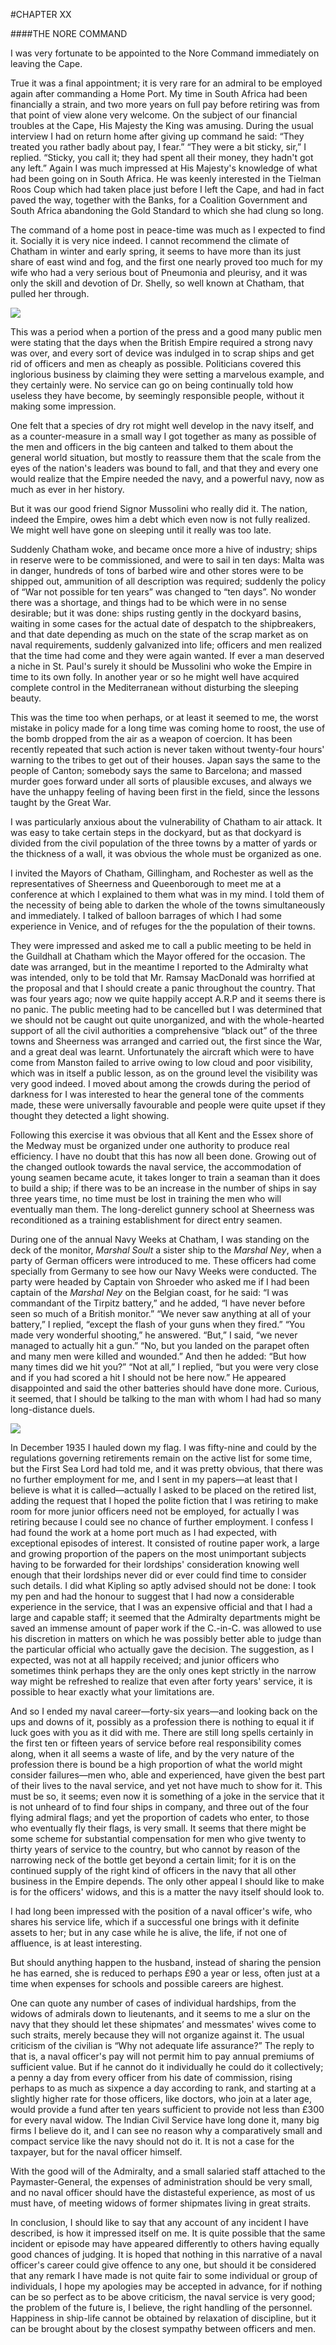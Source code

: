 #CHAPTER XX

####THE NORE COMMAND

I was very fortunate to be appointed to the Nore Command immediately on leaving the Cape.

True it was a final appointment; it is very rare for an admiral to be employed again after commanding a Home Port. My time in South Africa had been financially a strain, and two more years on full pay before retiring was from that point of view alone very welcome. On the subject of our financial troubles at the Cape, His Majesty the King was amusing. During the usual interview I had on return home after giving up command he said: “They treated you rather badly about pay, I fear.” “They were a bit sticky, sir,” I replied. “Sticky, you call it; they had spent all their money, they hadn't got any left.” Again I was much impressed at His Majesty's knowledge of what had been going on in South Africa. He was keenly interested in the Tielman Roos Coup which had taken place just before I left the Cape, and had in fact paved the way, together with the Banks, for a Coalition Government and South Africa abandoning the Gold Standard to which she had clung so long.

The command of a home post in peace-time was much as I expected to find it. Socially it is very nice indeed. I cannot recommend the climate of Chatham in winter and early spring, it seems to have more than its just share of east wind and fog, and the first one nearly proved too much for my wife who had a very serious bout of Pneumonia and pleurisy, and it was only the skill and devotion of Dr. Shelly, so well known at Chatham, that pulled her through.

![](../img/ch20_NoreCommand.jpg)

This was a period when a portion of the press and a good many public men were stating that the days when the British Empire required a strong navy was over, and every sort of device was indulged in to scrap ships and get rid of officers and men as cheaply as possible. Politicians covered this inglorious business by claiming they were setting a marvelous example, and they certainly were. No service can go on being continually told how useless they have become, by seemingly responsible people, without it making some impression.

One felt that a species of dry rot might well develop in the navy itself, and as a counter-measure in a small way I got together as many as possible of the men and officers in the big canteen and talked to them about the general world situation, but mostly to reassure them that the scale from the eyes of the nation's leaders was bound to fall, and that they and every one would realize that the Empire needed the navy, and a powerful navy, now as much as ever in her history.

But it was our good friend Signor Mussolini who really did it. The nation, indeed the Empire, owes him a debt which even now is not fully realized. We might well have gone on sleeping until it really was too late.

Suddenly Chatham woke, and became once more a hive of industry; ships in reserve were to be commissioned, and were to sail in ten days: Malta was in danger, hundreds of tons of barbed wire and other stores were to be shipped out, ammunition of all description was required; suddenly the policy of “War not possible for ten years” was changed to “ten days”. No wonder there was a shortage, and things had to be which were in no sense desirable; but it was done: ships rusting gently in the dockyard basins, waiting in some cases for the actual date of despatch to the shipbreakers, and that date depending as much on the state of the scrap market as on naval requirements, suddenly galvanized into life; officers and men realized that the time had come and they were again wanted. If ever a man deserved a niche in St. Paul's surely it should be Mussolini who woke the Empire in time to its own folly. In another year or so he might well have acquired complete control in the Mediterranean without disturbing the sleeping beauty.

This was the time too when perhaps, or at least it seemed to me, the worst mistake in policy made for a long time was coming home to roost, the use of the bomb dropped from the air as a weapon of coercion. It has been recently repeated that such action is never taken without twenty-four hours' warning to the tribes to get out of their houses. Japan says the same to the people of Canton; somebody says the same to Barcelona; and massed murder goes forward under all sorts of plausible excuses, and always we have the unhappy feeling of having been first in the field, since the lessons taught by the Great War.

I was particularly anxious about the vulnerability of Chatham to air attack. It was easy to take certain steps in the dockyard, but as that dockyard is divided from the civil population of the three towns by a matter of yards or the thickness of a wall, it was obvious the whole must be organized as one.

I invited the Mayors of Chatham, Gillingham, and Rochester as well as the representatives of Sheerness and Queenborough to meet me at a conference at which I explained to them what was in my mind. I told them of the necessity of being able to darken the whole of the towns simultaneously and immediately. I talked of balloon barrages of which I had some experience in Venice, and of refuges for the the population of their towns.

They were impressed and asked me to call a public meeting to be held in the Guildhall at Chatham which the Mayor offered for the occasion. The date was arranged, but in the meantime I reported to the Admiralty what was intended, only to be told that Mr. Ramsay MacDonald was horrified at the proposal and that I should create a panic throughout the country. That was four years ago; now we quite happily accept A.R.P and it seems there is no panic. The public meeting had to be cancelled but I was determined that we should not be caught out quite unorganized, and with the whole-hearted support of all the civil authorities a comprehensive “black out” of the three towns and Sheerness was arranged and carried out, the first since the War, and a great deal was learnt. Unfortunately the aircraft which were to have come from Manston failed to arrive owing to low cloud and poor visibility, which was in itself a public lesson, as on the ground level the visibility was very good indeed. I moved about among the crowds during the period of darkness for I was interested to hear the general tone of the comments made, these were universally favourable and people were quite upset if they thought they detected a light showing.

Following this exercise it was obvious that all Kent and the Essex shore of the Medway must be organized under one authority to produce real efficiency. I have no doubt that this has now all been done. Growing out of the changed outlook towards the naval service, the accommodation of young seamen became acute, it takes longer to train a seaman than it does to build a ship; if there was to be an increase in the number of ships in say three years time, no time must be lost in training the men who will eventually man them. The long-derelict gunnery school at Sheerness was reconditioned as a training establishment for direct entry seamen.

During one of the annual Navy Weeks at Chatham, I was standing on the deck of the monitor, *Marshal Soult* a sister ship to the *Marshal Ney*, when a party of German officers were introduced to me. These officers had come specially from Germany to see how our Navy Weeks were conducted. The party were headed by Captain von Shroeder who asked me if I had been captain of the *Marshal Ney* on the Belgian coast, for he said: “I was commandant of the Tirpitz battery,” and he added, “I have never before seen so much of a British monitor.” “We never saw anything at all of your battery,” I replied, “except the flash of your guns when they fired.” “You made very wonderful shooting,” he answered. “But,” I said, “we never managed to actually hit a gun.” “No, but you landed on the parapet often and many men were killed and wounded.” And then he added: “But how many times did we hit you?” “Not at all,” I replied, “but you were very close and if you had scored a hit I should not be here now.” He appeared disappointed and said the other batteries should have done more. Curious, it seemed, that I should be talking to the man with whom I had had so many long-distance duels.

![](../img/ch20_AdmiraltyHouse.jpg)

In December 1935 I hauled down my flag. I was fifty-nine and could by the regulations governing retirements remain on the active list for some time, but the First Sea Lord had told me, and it was pretty obvious, that there was no further employment for me, and I sent in my papers—at least that I believe is what it is called—actually I asked to be placed on the retired list, adding the request that I hoped the polite fiction that I was retiring to make room for more junior officers need not be employed, for actually I was retiring because I could see no chance of further employment. I confess I had found the work at a home port much as I had expected, with exceptional episodes of interest. It consisted of routine paper work, a large and growing proportion of the papers on the most unimportant subjects having to be forwarded for their lordships' consideration knowing well enough that their lordships never did or ever could find time to consider such details. I did what Kipling so aptly advised should not be done: I took my pen and had the honour to suggest that I had now a considerable experience in the service, that I was an expensive official and that I had a large and capable staff; it seemed that the Admiralty departments might be saved an immense amount of paper work if the C.-in-C. was allowed to use his discretion in matters on which he was possibly better able to judge than the particular official who actually gave the decision. The suggestion, as I expected, was not at all happily received; and junior officers who sometimes think perhaps they are the only ones kept strictly in the narrow way might be refreshed to realize that even after forty years' service, it is possible to hear exactly what your limitations are.

And so I ended my naval career—forty-six years—and looking back on the ups and downs of it, possibly as a profession there is nothing to equal it if luck goes with you as it did with me. There are still long spells certainly in the first ten or fifteen years of service before real responsibility comes along, when it all seems a waste of life, and by the very nature of the profession there is bound be a high proportion of what the world might consider failures—men who, able and experienced, have given the best part of their lives to the naval service, and yet not have much to show for it. This must be so, it seems; even now it is something of a joke in the service that it is not unheard of to find four ships in company, and three out of the four flying admiral flags; and yet the proportion of cadets who enter, to those who eventually fly their flags, is very small. It seems that there might be some scheme for substantial compensation for men who give twenty to thirty years of service to the country, but who cannot by reason of the narrowing neck of the bottle get beyond a certain limit; for it is on the continued supply of the right kind of officers in the navy that all other business in the Empire depends. The only other appeal I should like to make is for the officers' widows, and this is a matter the navy itself should look to.

I had long been impressed with the position of a naval officer's wife, who shares his service life, which if a successful one brings with it definite assets to her; but in any case while he is alive, the life, if not one of affluence, is at least interesting.

But should anything happen to the husband, instead of sharing the pension he has earned, she is reduced to perhaps £90 a year or less, often just at a time when expenses for schools and possible careers are highest.

One can quote any number of cases of individual hardships, from the widows of admirals down to lieutenants, and it seems to me a slur on the navy that they should let these shipmates’ and messmates' wives come to such straits, merely because they will not organize against it. The usual criticism of the civilian is “Why not adequate life assurance?” The reply to that is, a naval officer's pay will not permit him to pay annual premiums of sufficient value. But if he cannot do it individually he could do it collectively; a penny a day from every officer from his date of commission, rising perhaps to as much as sixpence a day according to rank, and starting at a slightly higher rate for those officers, like doctors, who
join at a later age, would provide a fund after ten years sufficient to provide not less than £300 for every naval widow. The Indian Civil Service have long done it, many big firms I believe do it, and I can see no reason why a comparatively small and compact service like the navy should not do it. It is not a case for the taxpayer, but for the naval officer himself.

With the good will of the Admiralty, and a small salaried staff attached to the Paymaster-General, the expenses of administration should be very small, and no naval officer should have the distasteful experience, as most of us must have, of meeting widows of former shipmates living in great straits.

In conclusion, I should like to say that any account of any incident I have described, is how it impressed itself on me. It is quite possible that the same incident or episode may have appeared differently to others having equally good chances of judging. It is hoped that nothing in this narrative of a naval officer's career could give offence to any one, but should it be considered that any remark I have made is not quite fair to some individual or group of individuals, I hope my apologies may be accepted in advance, for if nothing can be so perfect as to be above criticism, the naval service is very good; the problem of the future is, I believe, the right handling of the personnel. Happiness in ship-life cannot be obtained by relaxation of discipline, but it can be brought about by the closest sympathy between officers and men.
